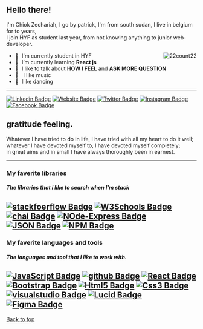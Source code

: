 
## Hello there! 
I'm  Chiok Zechariah, I go by patrick, I'm from south sudan, I live in belgium for to years,<br> I join HYF as student last year, from not knowing anything to junior web-developer. 

  <img src="https://github-readme-stats.vercel.app/api?username=22count22&show_icons=true&theme=dark&count_private=true&include_all_commits=true"
  alt="22count22" align="right" /><span>


- :office: &nbsp;I'm currently student in HYF
- :seedling: &nbsp;I’m currently learning **React js**
- :speech_balloon: &nbsp;I like to talk about 
**HOW I FEEL**
 and **ASK MORE QUESTION**
 - :musical_note: &nbsp; I like music 
 - :dancers: &nbsp;Ilike dancing

---




[![Linkedin Badge](https://img.shields.io/badge/-LinkedIn-0e76a8?style=flat-square&logo=Linkedin&logoColor=white)](https://www.linkedin.com/in/chiok-zechariah-08544b1b3/)
[![Website Badge](https://img.shields.io/badge/Website-3b5998?style=flat-square&logo=google-chrome&logoColor=white)](https://22count22.github.io/)
[![Twitter Badge](https://img.shields.io/badge/-Twitter-00acee?style=flat-square&logo=Twitter&logoColor=white)](https://twitter.com/ZChiok)
[![Instagram Badge](https://img.shields.io/badge/-Instagram-e4405f?style=flat-square&logo=Instagram&logoColor=white)](https://instagram.com/chiohmathoat/)
[![Facebook Badge](https://img.shields.io/badge/-Facebook-405fe4?style=flat-square&logo=Facebook&logoColor=white)](https://www.facebook.com/profile.php?id=100007519815651)


## gratitude  feeling.
Whatever I have tried to do in life, I have tried with all my heart to do it well; <br> whatever I have devoted myself to, I have devoted myself completely; <br> in great aims and in small I have always thoroughly been in earnest.<br> 

---

### My faverite libraries 
##### The libraries  that i like to search when I'm stack

[![stackfoerflow Badge](https://img.shields.io/badge/-stackoverflow-0e76a8?style=flat-square&logo=stackoverflow&logoColor=orange)](https://stackoverflow.com/search?q=attributes+schema+node+js)
[![W3Schools Badge](https://img.shields.io/badge/W3Schools-21b20f?style=flat-square&logo=google-W3Schools&logoColor=green)](https://www.w3schools.com/about/)
[![chai Badge](https://img.shields.io/badge/-chai-00acee?style=flat-square&logo=chai&logoColor=white)](https://www.chaijs.com/)
[![NOde-Express Badge](https://img.shields.io/badge/-Node_Express-00acee?style=flat-square&logo=NOde-Express&logoColor=white)](http://expressjs.com/en/4x/api.html)
[![JSON Badge](https://img.shields.io/badge/-JSON-00acee?style=flat-square&logo=JSON&logoColor=black)](https://www.jsonschemavalidator.net/)
[![NPM Badge](https://img.shields.io/badge/-NPM-00acee?style=flat-square&logo=NPM&logoColor=red)](https://www.jsonschemavalidator.net/)
---


### My faverite languages and tools
##### The languages and tool that I like to work with.


[![JavaScript Badge](https://img.shields.io/badge/-JavaScript-ecd622?style=flat-square&logo=JavaScript&logoColor=white)](https://developer.mozilla.org/en-US/docs/Web/JavaScript)
[![github Badge](https://img.shields.io/badge/github-3b5998?style=flat-square&logo=google-github&logoColor=white)](https://github.com/22count22)
[![React Badge](https://img.shields.io/badge/-React-00acee?style=flat-square&logo=React&logoColor=white)](https://reactjs.org/)
[![Bootstrap Badge](https://img.shields.io/badge/-Bootstrap-0f21b2?style=flat-square&logo=Bootstrap&logoColor=white)](https://getbootstrap.com/docs/5.0/getting-started/introduction/)
[![Html5 Badge](https://img.shields.io/badge/-Html5-ec7122?style=flat-square&logo=Html5&logoColor=white)](https://developer.mozilla.org/en-US/docs/Web/Guide/HTML/HTML5)
[![Css3 Badge](https://img.shields.io/badge/-Css3-229dec?style=flat-square&logo=Css3&logoColor=white)](https://developer.mozilla.org/en-US/docs/Web/CSS)
[![visualstudio Badge](https://img.shields.io/badge/-VScode-405fe4?style=flat-square&logo=VScode&logoColor=white)](https://code.visualstudio.com/docs/introvideos/basics)
[![Lucid Badge](https://img.shields.io/badge/-Lucid-405fe4?style=flat-square&logo=Lucid&logoColor=white)](https://lucid.app/users/login#/login?referredProduct=lucidchart)
[![Figma Badge](https://img.shields.io/badge/-Figma-405fe4?style=flat-square&logo=Figma&logoColor=red&green)](https://www.figma.com/files/team/905469283356933321/class11%2612-4?fuid=895633162518374065)
---


[Back to top](#Hello-there)
